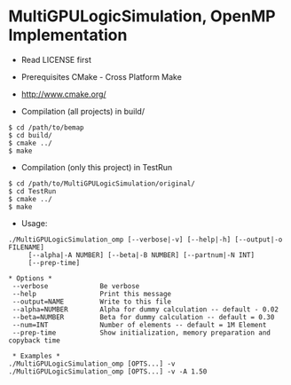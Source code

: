 MultiGPULogicSimulation, OpenMP Implementation
=========================================

* Read LICENSE first

* Prerequisites
CMake - Cross Platform Make
- http://www.cmake.org/
 
* Compilation (all projects) in build/

```
$ cd /path/to/bemap
$ cd build/
$ cmake ../
$ make
```

* Compilation (only this project) in TestRun

```
$ cd /path/to/MultiGPULogicSimulation/original/
$ cd TestRun
$ cmake ../
$ make
```

* Usage:
```
./MultiGPULogicSimulation_omp [--verbose|-v] [--help|-h] [--output|-o FILENAME]
     [--alpha|-A NUMBER] [--beta|-B NUMBER] [--partnum|-N INT]
     [--prep-time]

* Options *
 --verbose             Be verbose
 --help                Print this message
 --output=NAME         Write to this file
 --alpha=NUMBER        Alpha for dummy calculation -- default - 0.02
 --beta=NUMBER         Beta for dummy calculation -- default = 0.30
 --num=INT             Number of elements -- default = 1M Element
 --prep-time           Show initialization, memory preparation and copyback time

 * Examples *
./MultiGPULogicSimulation_omp [OPTS...] -v
./MultiGPULogicSimulation_omp [OPTS...] -v -A 1.50
```